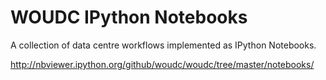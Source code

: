 WOUDC IPython Notebooks
=======================

A collection of data centre workflows implemented as IPython Notebooks.

http://nbviewer.ipython.org/github/woudc/woudc/tree/master/notebooks/
